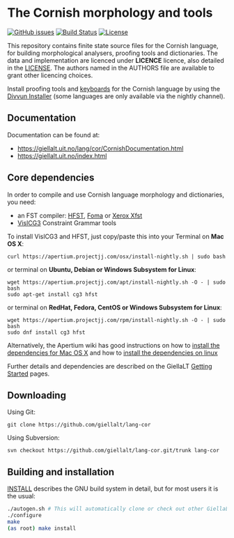 The Cornish morphology and tools
==========================================

[![GitHub issues](https://img.shields.io/github/issues-raw/giellalt/lang-cor)](https://github.com/giellalt/lang-cor/issues)
[![Build Status](https://github.com/giellalt/lang-cor/workflows/Speller%20CI+CD/badge.svg)](https://github.com/giellalt/lang-cor/actions)
[![License](https://img.shields.io/github/license/giellalt/lang-cor)](https://raw.githubusercontent.com/giellalt/lang-cor/main/LICENSE)

This repository contains finite state source files for the Cornish language,
for building morphological analysers, proofing tools
and dictionaries. The data and implementation are licenced under __LICENCE__
licence, also detailed in the
[LICENSE](https://github.com/giellalt/lang-cor/blob/main/LICENSE). The
authors named in the AUTHORS file are available to grant other licencing
choices.

Install proofing tools and [keyboards](https://github.com/giellalt/keyboard-cor)
for the Cornish language by using the [Divvun Installer](http://divvun.no)
(some languages are only available via the nightly channel).

Documentation
-------------

Documentation can be found at:

-   <https://giellalt.uit.no/lang/cor/CornishDocumentation.html>
-   <https://giellalt.uit.no/index.html>

Core dependencies
-----------------

In order to compile and use Cornish language morphology and
dictionaries, you need:

- an FST compiler: [HFST](https://github.com/hfst/hfst), [Foma](https://github.com/mhulden/foma) or [Xerox Xfst](https://web.stanford.edu/~laurik/fsmbook/home.html)
- [VislCG3](https://visl.sdu.dk/svn/visl/tools/vislcg3/trunk) Constraint Grammar tools

To install VislCG3 and HFST, just copy/paste this into your Terminal on **Mac OS X**:

```
curl https://apertium.projectjj.com/osx/install-nightly.sh | sudo bash
```

or terminal on **Ubuntu, Debian or Windows Subsystem for Linux**:

```
wget https://apertium.projectjj.com/apt/install-nightly.sh -O - | sudo bash
sudo apt-get install cg3 hfst
```

or terminal on **RedHat, Fedora, CentOS or Windows Subsystem for Linux**:

```
wget https://apertium.projectjj.com/rpm/install-nightly.sh -O - | sudo bash
sudo dnf install cg3 hfst
```

Alternatively, the Apertium wiki has good instructions on how to [install the dependencies for Mac
OS X](https://wiki.apertium.org/wiki/Apertium_on_Mac_OS_X) and how to [install
the dependencies on
linux](https://wiki.apertium.org/wiki/Installation_of_grammar_libraries)

Further details and dependencies are described on the GiellaLT [Getting Started](https://giellalt.uit.no/infra/GettingStarted.html) pages.

Downloading
-----------

Using Git:
```
git clone https://github.com/giellalt/lang-cor
```

Using Subversion:
```
svn checkout https://github.com/giellalt/lang-cor.git/trunk lang-cor
```

Building and installation
-------------------------

[INSTALL](https://github.com/giellalt/lang-cor/blob/main/INSTALL)
describes the GNU build system in detail, but for most users it is the usual:

```sh
./autogen.sh # This will automatically clone or check out other GiellaLT dependencies
./configure
make
(as root) make install
```
